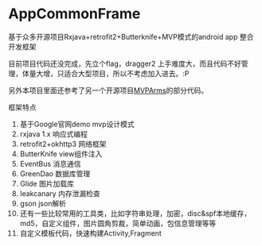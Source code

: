 # AppCommonFrame
基于众多开源项目Rxjava+retrofit2+Butterknife+MVP模式的android app 整合开发框架

目前项目代码还没完成，先立个flag，dragger2 上手难度大，而且代码不好管理，体量大增，只适合大型项目，所以不考虑加入进去。:P

另外本项目里面还参考了另一个开源项目[MVPArms](https://github.com/JessYanCoding/MVPArms)的部分代码。

框架特点

1. 基于Google官网demo mvp设计模式
2. rxjava 1.x 响应式编程
3. retrofit2+okhttp3 网络框架
4. ButterKnife view组件注入
5. EventBus 消息通信
6. GreenDao 数据库管理
7. Glide 图片加载库
8. leakcanary 内存泄漏检查
9. gson json解析
10. 还有一些比较常用的工具类，比如字符串处理，加密，disc&spf本地缓存，md5，自定义组件，图片圆角剪裁，简单动画，包信息管理等等
11. 自定义模板代码，快速构建Activity,Fragment
